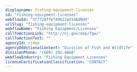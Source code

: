 ```yaml
---
displayname: fishing-equipment-licenses
id: "fishing-equipment-licenses"
webflowId: "5f7728ffef49622ad146d0d4"
urlSlug: "fishing-equipment-licenses"
webflowName: "Fishing Equipment/Licenses"
callToActionLink: "http://nj.gov/dep/fgw/"
callToActionText: ""
agencyId: njdep
agencyAdditionalContext: "Division of Fish and Wildlife"
divisionPhone: "(609) 292-4860"
webflowIndustry: "Fishing Equipment Licenses"
licenseCertificationClassification: "CONTACT"
---
```

